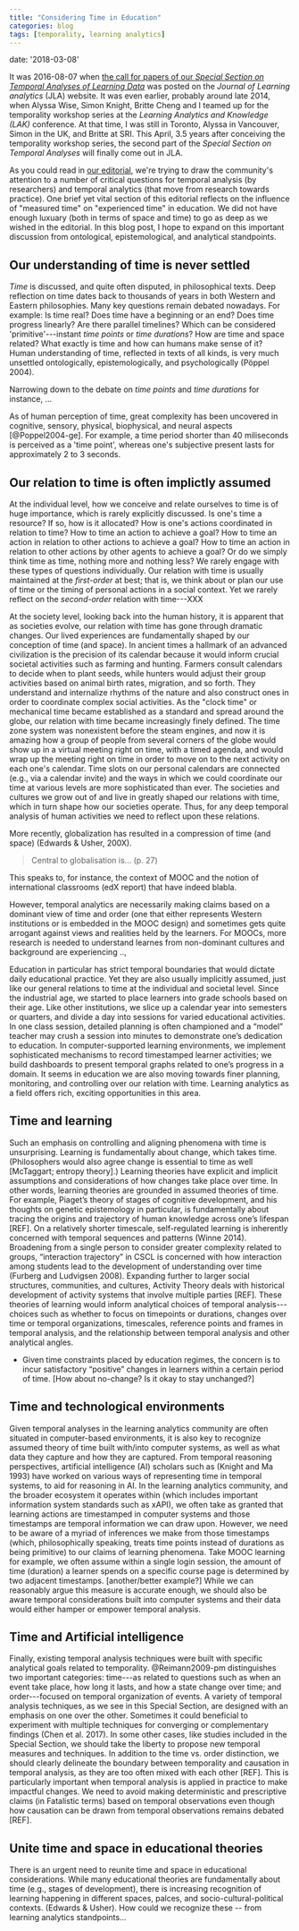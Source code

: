 ```yaml
---
title: "Considering Time in Education"
categories: blog
tags: [temporality, learning analytics]
---
```


date: '2018-03-08'

It was 2016-08-07 when [the call for papers of our *Special Section on Temporal Analyses of Learning Data*](http://learning-analytics.info/journals/index.php/JLA/announcement/view/119) was posted on the *Journal of Learning analytics* (JLA) website. It was even earlier, probably around late 2014, when Alyssa Wise, Simon Knight, Britte Cheng and I teamed up for the temporality workshop series at the *Learning Analytics and Knowledge (LAK)* conference. At that time, I was still in Toronto, Alyssa in Vancouver, Simon in the UK, and Britte at SRI. This April, 3.5 years after conceiving the temporality workshop series, the second part of the *Special Section on Temporal Analyses* will finally come out in JLA.

As you could read in [our editorial](#), we're trying to draw the community's attention to a number of critical questions for temporal analysis (by researchers) and temporal analytics (that move from research towards practice). One brief yet vital section of this editorial reflects on the influence of "measured time" on "experienced time" in education. We did not have enough luxuary (both in terms of space and time) to go as deep as we wished in the editorial. In this blog post, I hope to expand on this important discussion from ontological, epistemological, and analytical standpoints.

## Our understanding of time is never settled

*Time* is discussed, and quite often disputed, in philosophical texts. Deep reflection on time dates back to thousands of years in both Western and Eastern philosophies. Many key questions remain debated nowadays. For example: Is time real? Does time have a beginning or an end? Does time progress linearly? Are there parallel timelines? Which can be considered 'primitive'---instant *time points* or *time durations*? How are time and space related? What exactly is time and how can humans make sense of it? Human understanding of time, reflected in texts of all kinds, is very much unsettled ontologically, epistemologically, and psychologically (Pöppel 2004).

Narrowing down to the debate on *time points* and *time durations* for instance, ...

As of human perception of time, great complexity has been uncovered in cognitive, sensory, physical, biophysical, and neural aspects [@Poppel2004-ge]. For example, a time period shorter than 40 miliseconds is perceived as a 'time point', whereas one's subjective present lasts for approximately 2 to 3 seconds.

## Our relation to time is often implictly assumed

At the individual level, how we conceive and relate ourselves to time is of huge importance, which is rarely explicitly discussed. Is one's time a resource? If so, how is it allocated? How is one's actions coordinated in relation to time? How to time an action to achieve a goal? How to time an action in relation to other actions to achieve a goal? How to time an action in relation to other actions by other agents to achieve a goal? Or do we simply think time as time, nothing more and nothing less? We rarely engage with these types of questions individually. Our relation with time is usually maintained at the *first-order* at best; that is, we think about or plan our use of time or the timing of personal actions in a social context. Yet we rarely reflect on the *second-order* relation with time---XXX

At the society level, looking back into the human history, it is apparent that as societies evolve, our relation with time has gone through dramatic changes. Our lived experiences are fundamentally shaped by our conception of time (and space). In ancient times a hallmark of an advanced civilization is the precision of its calendar because it would inform crucial societal activities such as farming and hunting. Farmers consult calendars to decide when to plant seeds, while hunters would adjust their group activities based on animal birth rates, migration, and so forth. They understand and internalize rhythms of the nature and also construct ones in order to coordinate complex social activities. As the "clock time" or mechanical time became established as a standard and spread around the globe, our relation with time became increasingly finely defined. The time zone system was nonexistent before the steam engines, and now it is amazing how a group of people from several corners of the globe would show up in a virtual meeting right on time, with a timed agenda, and would wrap up the meeting right on time in order to move on to the next activity on each one's calendar. Time slots on our personal calendars are connected (e.g., via a calendar invite) and the ways in which we could coordinate our time at various levels are more sophisticated than ever.  The societies and cultures we grow out of and live in greatly shaped our relations with time, which in turn shape how our societies operate. Thus, for any deep temporal analysis of human activities we need to reflect upon these relations.

More recently, globalization has resulted in a compression of time (and space) (Edwards & Usher, 200X).

> Central to globalisation is...  (p. 27)

This speaks to, for instance, the context of MOOC and the notion of international classrooms (edX report) that have indeed blabla.

However, temporal analytics are necessarily making claims based on a dominant view of time and order (one that either represents Western institutions or is embedded in the MOOC design) and sometimes gets quite arrogant against views and realities held by the learners. For MOOCs, more research is needed to understand learnes from non-dominant cultures and background are experiencing ..,

Education in particular has strict temporal boundaries that would dictate daily educational practice. Yet they are also usually implicitly assumed, just like our general relations to time at the individual and societal level.  Since the industrial age, we started to place learners into grade schools based on their age. Like other institutions, we slice up a calendar year into semesters or quarters, and divide a day into sessions for varied educational activities. In one class session, detailed planning is often championed and a “model” teacher may crush a session into minutes to demonstrate one’s dedication to education. In computer-supported learning environments, we implement sophisticated mechanisms to record timestamped learner activities; we build dashboards to present temporal graphs related to one’s progress in a domain. It seems in education we are also moving towards finer planning, monitoring, and controlling over our relation with time. Learning analytics as a field offers rich, exciting opportunities in this area.

## Time and learning

Such an emphasis on controlling and aligning phenomena with time is unsurprising. Learning is fundamentally about change, which takes time. (Philosophers would also agree change is essential to time as well [McTaggart; entropy theory].) Learning theories have explicit and implicit assumptions and considerations of how changes take place over time. In other words, learning theories are grounded in assumed theories of time. For example, Piaget’s theory of stages of cognitive development, and his thoughts on genetic epistemology in particular, is fundamentally about tracing the origins and trajectory of human knowledge across one’s lifespan [REF]. On a relatively shorter timescale, self-regulated learning is inherently concerned with temporal sequences and patterns (Winne 2014). Broadening from a single person to consider greater complexity related to groups, “interaction trajectory” in CSCL is concerned with how interaction among students lead to the development of understanding over time (Furberg and Ludvigsen 2008). Expanding further to larger social structures, communities, and cultures, Activity Theory deals with historical development of activity systems that involve multiple parties [REF]. These theories of learning would inform analytical choices of temporal analysis---choices such as whether to focus on timepoints or durations, changes over time or temporal organizations, timescales, reference points and frames in temporal analysis, and the relationship between temporal analysis and other analytical angles.
-	Given time constraints placed by education regimes, the concern is to incur satisfactory “positive” changes in learners within a certain period of time. [How about no-change? Is it okay to stay unchanged?]

## Time and technological environments

Given temporal analyses in the learning analytics community are often situated in computer-based environments, it is also key to recognize assumed theory of time built with/into computer systems, as well as what data they capture and how they are captured. From temporal reasoning perspectives, artificial intelligence (AI) scholars such as (Knight and Ma 1993) have worked on various ways of representing time in temporal systems, to aid for reasoning in AI. In the learning analytics community, and the broader ecosystem it operates within (which includes important information system standards such as xAPI), we often take as granted that learning actions are timestamped in computer systems and those timestamps are temporal information we can draw upon. However, we need to be aware of a myriad of inferences we make from those timestamps (which, philosophically speaking, treats time points instead of durations as being primitive) to our claims of learning phenomena. Take MOOC learning for example, we often assume within a single login session, the amount of time (duration) a learner spends on a specific course page is determined by two adjacent timestamps. [another/better example?] While we can reasonably argue this measure is accurate enough, we should also be aware temporal considerations built into computer systems and their data would either hamper or empower temporal analysis.

## Time and Artificial intelligence

Finally, existing temporal analysis techniques were built with specific analytical goals related to temporality. @Reimann2009-pm distinguishes two important categories: time---as related to questions such as when an event take place, how long it lasts, and how a state change over time; and order---focused on temporal organization of events. A variety of temporal analysis techniques, as we see in this Special Section, are designed with an emphasis on one over the other. Sometimes it could beneficial to experiment with multiple techniques for converging or complementary findings (Chen et al. 2017). In some other cases, like studies included in the Special Section, we should take the liberty to propose new temporal measures and techniques. In addition to the time vs. order distinction, we should clearly delineate the boundary between temporality and causation in temporal analysis, as they are too often mixed with each other [REF]. This is particularly important when temporal analysis is applied in practice to make impactful changes. We need to avoid making deterministic and prescriptive claims (in Fatalistic terms) based on temporal observations even though how causation can be drawn from temporal observations remains debated [REF].


## Unite time and space in educational theories

There is an urgent need to reunite time and space in educational considerations. While many educational theories are fundamentally about time (e.g., stages of development), there is increasing recognition of learning happening in different spaces, palces, and socio-cultural-political contexts.  (Edwards & Usher). How could we recognize these -- from learning analytics standpoints...
